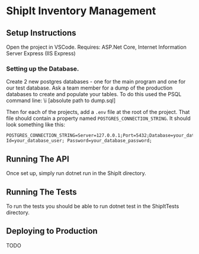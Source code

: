 # ShipIt Inventory Management

## Setup Instructions
Open the project in VSCode.
Requires: ASP.Net Core, Internet Information Server Express (IIS Express)

### Setting up the Database.
Create 2 new postgres databases - one for the main program and one for our test database.
Ask a team member for a dump of the production databases to create and populate your tables.
To do this used the PSQL command line: \i [absolute path to dump.sql]


Then for each of the projects, add a `.env` file at the root of the project.
That file should contain a property named `POSTGRES_CONNECTION_STRING`.
It should look something like this:
```
POSTGRES_CONNECTION_STRING=Server=127.0.0.1;Port=5432;Database=your_database_name;User Id=your_database_user; Password=your_database_password;
```

## Running The API
Once set up, simply run dotnet run in the ShipIt directory.

## Running The Tests
To run the tests you should be able to run dotnet test in the ShipItTests directory.

## Deploying to Production
TODO
